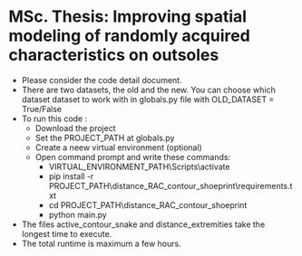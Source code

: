# MSc. Thesis: Improving  spatial modeling of randomly acquired characteristics on outsoles 

- Please consider the code detail document.
- There are two datasets, the old and the new. You can choose which dataset dataset to work with in globals.py file with OLD_DATASET = True/False 
- To run this code :
    - Download the project
    - Set the PROJECT_PATH at globals.py
    - Create a neew virtual environment (optional)
    - Open command prompt and write these commands:
        - VIRTUAL_ENVIRONMENT_PATH\Scripts\activate
        - pip install -r PROJECT_PATH\distance_RAC_contour_shoeprint\requirements.txt
        - cd PROJECT_PATH\distance_RAC_contour_shoeprint
        - python main.py
- The files active_contour_snake and distance_extremities take the longest time to execute.
- The total runtime is maximum a few hours.
    

